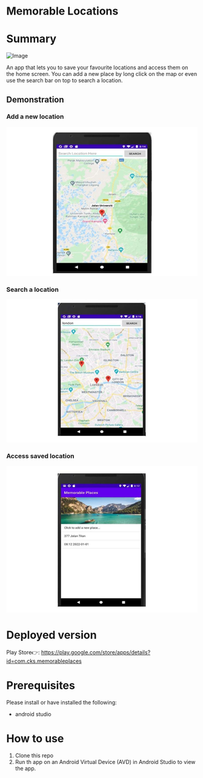 # Memorable Locations

# Summary
![Image](https://github.com/Chong1455/vue-portfolio/blob/master/src/assets/project13.png)

An app that lets you to save your favourite locations and access them on the home screen. You can add a new place by long click on the map or even use the search bar on top to search a location.

## Demonstration
### Add a new location
![Image](https://github.com/Chong1455/Memorable-places/blob/main/screenshots/add.jpg)
### Search a location
![Image](https://github.com/Chong1455/Memorable-places/blob/main/screenshots/search.JPG)
### Access saved location
![Image](https://github.com/Chong1455/Memorable-places/blob/main/screenshots/access.JPG)

# Deployed version
Play Store👉: https://play.google.com/store/apps/details?id=com.cks.memorableplaces

# Prerequisites
Please install or have installed the following:
* android studio

# How to use
1. Clone this repo
2. Run th app on an Android Virtual Device (AVD) in Android Studio to view the app.
